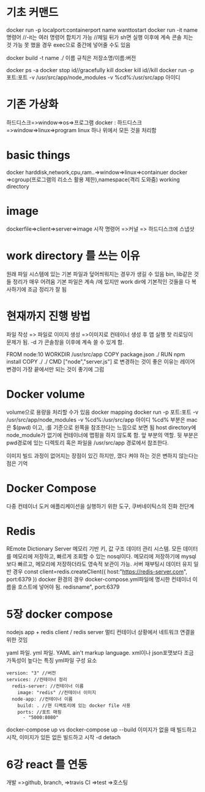 # 기초 커맨드

docker run -p localport:containerport name wanttostart
docker run -it name 명령어 //-it는 여러 명령어 합치기 가능
//제일 뒤가 sh면 실행 이후에 계속 콘솔 치는 것 가능
못 했을 경우 exec으로 중간에 넣어줄 수도 있음

docker build -t name ./ 이름 규칙은 저장소명/이름:버전

docker ps -a
docker stop id//gracefully kill
docker kill id//kill
docker run -p 포트:포트 -v /usr/src/app/node_modules -v %cd%:/usr/src/app 아이디

# 기존 가상화

하드디스크=>window=>os=>프로그램
docker : 하드디스크 =>window=>linux=>program linux 하나 위에서 모든 것을 처리함

# basic things

docker harddisk,network,cpu,ram..=>window=>linux=>containuer
docker =>cgroup(프로그램의 리소스 활용 제한),namespace(격리 도와줌)
working directory

# image

dockerfile=>client=>server=>image
시작 명령어 =>커널 => 하드디스크에 스냅샷

# work directory 를 쓰는 이유

원래 파일 시스템에 있는 기본 파일과 덮어씌워지는 경우가 생길 수 있음
bin, lib같은 것들
정리가 매우 어려움
기본 파일은 계속 /에 있지만 work dir에 기본적인 것들을 다 복사하기에 조금 정리가 잘 됨

# 현재까지 진행 방법

파일 작성 => 파일로 이미지 생성 =>이미지로 컨테이너 생성 후 앱 실행
핫 리로딩이 문제가 됨.
-d 가 콘솔창을 이후에 계속 쓸 수 있게 함.

FROM node:10
WORKDIR /usr/src/app
COPY package.json ./
RUN npm install
COPY ./ ./
CMD ["node","server.js"]
로 변경하는 것이 좋은 이유는 레이어 변경이 가장 끝에서만 되는 것이 좋기에 그럼

# Docker volume

volume으로 용량을 처리할 수가 있음
docker mapping
docker run -p 포트:포트 -v /usr/src/app/node_modules -v %cd%:/usr/src/app 아이디
%cd% 부분은 mac은 $(pwd) 이고, :를 기준으로 왼쪽을 참조한다는 느낌으로 보면 됨
host directory에 node_module가 없기에 컨테이너에 맵핑을 하지 않도록 함. 앞 부분의 역할.
뒷 부분은 pwd경로에 있는 디렉토리 혹은 파일을 /usr/src/app 경로에서 참조한다.

이미지 빌드 과정이 없어지는 장점이 있긴 하지만, 껐다 켜야 하는 것은 변하지 않는다는 점은 기억

# Docker Compose

다중 컨테이너 도커 애플리케이션을 실행하기 위한 도구, 쿠버네이틱스의 진화 전단계

# Redis

REmote Dictionary Server 메모리 기반 키, 값 구조 데이터 관리 시스템. 모든 데이터를 메모리에 저장하고, 빠르게 조회할 수 있는 nosql이다.
메모리에 저장하기에 mysql보다 빠르고, 메모리에 저장하더라도 영속적 보관이 가능. 서버 재부팅시 데이터 유지
일반 경우
const client=redis.createClient({
host:"https://redis-server.com",
port:6379
})
docker 환경의 경우 docker-compose.yml파일에 명시한 컨테이너 이름을 호스트에 넣어야 됨.
redisname",
port:6379

# 5장 docker compose

nodejs app + redis client / redis server
멀티 컨테이너 상황에서 네트워크 연결을 위한 것임

yaml 파일. yml 파일. YAML ain't markup language. xml이나 json포맷보다 조금 가독성이 높다는 특징
yml파일 구성 요소

```
version: "3" //버전
services: //컨테이너 정리
  redis-server: //컨테이너 이름
    image: "redis" //컨테이너 이미지
  node-app: //컨테이너 이름
    build: . //현 디렉토리에 있는 docker file 사용
    ports: //포트 매핑
      - "5000:8080"
```

docker-compose up vs docker-compose up --build
이미지가 없을 때 빌드하고 시작, 이미지가 있든 없든 빌드하고 시작 -d detach

# 6강 react 를 연동

개발 =>github, branch, =>travis CI =>test =>호스팅

